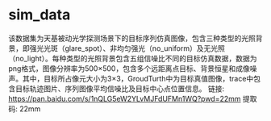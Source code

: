 # sim_data
该数据集为天基被动光学探测场景下的目标序列仿真图像，包含三种类型的光照背景，即强光光斑（glare_spot）、非均匀强光（no_uniform）及无光照（no_light）。每种类型的光照背景包含五组信噪比不同的目标仿真数据，数据为png格式，图像分辨率为500×500，包含多个远距离点目标、背景恒星和成像噪声。其中，目标所占像元大小为3×3，GroudTurth中为目标真值图像，trace中包含目标轨迹图片、序列图像平均信噪比及目标中心点位置信息。
链接: https://pan.baidu.com/s/1nQLG5eW2YLvMJFdUFMn1WQ?pwd=22mm 提取码: 22mm

